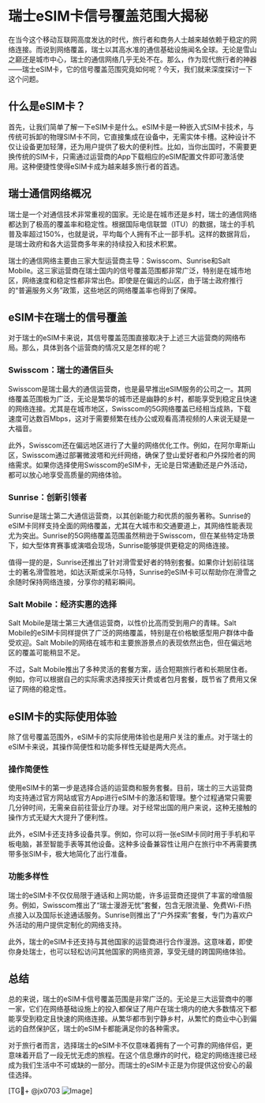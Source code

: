 # 瑞士eSIM卡信号覆盖范围大揭秘

在当今这个移动互联网高度发达的时代，旅行者和商务人士越来越依赖于稳定的网络连接。而说到网络覆盖，瑞士以其高水准的通信基础设施闻名全球。无论是雪山之巅还是城市中心，瑞士的通信网络几乎无处不在。那么，作为现代旅行者的神器——瑞士eSIM卡，它的信号覆盖范围究竟如何呢？今天，我们就来深度探讨一下这个问题。

## 什么是eSIM卡？

首先，让我们简单了解一下eSIM卡是什么。eSIM卡是一种嵌入式SIM卡技术，与传统可拆卸的物理SIM卡不同，它直接集成在设备中，无需实体卡槽。这种设计不仅让设备更加轻薄，还为用户提供了极大的便利性。比如，当你出国时，不需要更换传统的SIM卡，只需通过运营商的App下载相应的eSIM配置文件即可激活使用。这种便捷性使得eSIM卡成为越来越多旅行者的首选。

## 瑞士通信网络概况

瑞士是一个对通信技术非常重视的国家。无论是在城市还是乡村，瑞士的通信网络都达到了极高的覆盖率和稳定性。根据国际电信联盟（ITU）的数据，瑞士的手机普及率超过150%，也就是说，平均每个人拥有不止一部手机。这样的数据背后，是瑞士政府和各大运营商多年来的持续投入和技术积累。

瑞士的通信网络主要由三家大型运营商主导：Swisscom、Sunrise和Salt Mobile。这三家运营商在瑞士国内的信号覆盖范围都非常广泛，特别是在城市地区，网络速度和稳定性都非常出色。即使是在偏远的山区，由于瑞士政府推行的“普遍服务义务”政策，这些地区的网络覆盖率也得到了保障。

## eSIM卡在瑞士的信号覆盖

对于瑞士的eSIM卡来说，其信号覆盖范围直接取决于上述三大运营商的网络布局。那么，具体到各个运营商的情况又是怎样的呢？

### Swisscom：瑞士的通信巨头

Swisscom是瑞士最大的通信运营商，也是最早推出eSIM服务的公司之一。其网络覆盖范围极为广泛，无论是繁华的城市还是幽静的乡村，都能享受到稳定且快速的网络连接。尤其是在城市地区，Swisscom的5G网络覆盖已经相当成熟，下载速度可达数百Mbps，这对于需要频繁在线办公或观看高清视频的人来说无疑是一大福音。

此外，Swisscom还在偏远地区进行了大量的网络优化工作。例如，在阿尔卑斯山区，Swisscom通过部署微波塔和光纤网络，确保了登山爱好者和户外探险者的网络需求。如果你选择使用Swisscom的eSIM卡，无论是日常通勤还是户外活动，都可以放心地享受高质量的网络体验。

### Sunrise：创新引领者

Sunrise是瑞士第二大通信运营商，以其创新能力和优质的服务著称。Sunrise的eSIM卡同样支持全面的网络覆盖，尤其在大城市和交通要道上，其网络性能表现尤为突出。Sunrise的5G网络覆盖范围虽然稍逊于Swisscom，但在某些特定场景下，如大型体育赛事或演唱会现场，Sunrise能够提供更稳定的网络连接。

值得一提的是，Sunrise还推出了针对滑雪爱好者的特别套餐。如果你计划前往瑞士的著名滑雪胜地，如达沃斯或采尔马特，Sunrise的eSIM卡可以帮助你在滑雪之余随时保持网络连接，分享你的精彩瞬间。

### Salt Mobile：经济实惠的选择

Salt Mobile是瑞士第三大通信运营商，以性价比高而受到用户的青睐。Salt Mobile的eSIM卡同样提供了广泛的网络覆盖，特别是在价格敏感型用户群体中备受欢迎。Salt Mobile的网络在城市和主要旅游景点的表现依然出色，但在偏远地区的覆盖可能稍显不足。

不过，Salt Mobile推出了多种灵活的套餐方案，适合短期旅行者和长期居住者。例如，你可以根据自己的实际需求选择按天计费或者包月套餐，既节省了费用又保证了网络的稳定性。

## eSIM卡的实际使用体验

除了信号覆盖范围外，eSIM卡的实际使用体验也是用户关注的重点。对于瑞士的eSIM卡来说，其操作简便性和功能多样性无疑是两大亮点。

### 操作简便性

使用eSIM卡的第一步是选择合适的运营商和服务套餐。目前，瑞士的三大运营商均支持通过官方网站或官方App进行eSIM卡的激活和管理。整个过程通常只需要几分钟时间，无需亲自前往营业厅办理。对于经常出国的用户来说，这种无接触的操作方式无疑大大提升了便利性。

此外，eSIM卡还支持多设备共享。例如，你可以将一张eSIM卡同时用于手机和平板电脑，甚至智能手表等其他设备。这种多设备兼容性让用户在旅行中不再需要携带多张SIM卡，极大地简化了出行准备。

### 功能多样性

瑞士的eSIM卡不仅仅局限于通话和上网功能，许多运营商还提供了丰富的增值服务。例如，Swisscom推出了“瑞士漫游无忧”套餐，包含无限流量、免费Wi-Fi热点接入以及国际长途通话服务。Sunrise则推出了“户外探索”套餐，专门为喜欢户外活动的用户提供定制化的网络支持。

此外，瑞士的eSIM卡还支持与其他国家的运营商进行合作漫游。这意味着，即使你身处瑞士，也可以轻松访问其他国家的网络资源，享受无缝的跨国网络体验。

## 总结

总的来说，瑞士的eSIM卡信号覆盖范围是非常广泛的。无论是三大运营商中的哪一家，它们在网络基础设施上的投入都保证了用户在瑞士境内的绝大多数情况下都能享受到稳定且快速的网络连接。从繁华都市到宁静乡村，从繁忙的商业中心到偏远的自然保护区，瑞士的eSIM卡都能满足你的各种需求。

对于旅行者而言，选择瑞士的eSIM卡不仅意味着拥有了一个可靠的网络伴侣，更意味着开启了一段无忧无虑的旅程。在这个信息爆炸的时代，稳定的网络连接已经成为我们生活中不可或缺的一部分。而瑞士的eSIM卡正是为你提供这份安心的最佳选择。

[TG💪+ @jx0703 ![Image](https://github.com/user-attachments/assets/dbca1d08-cadb-493c-b0ec-ad6f7a83f270)]